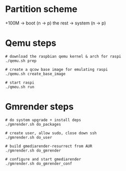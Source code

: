 # Partition scheme
+100M -> boot (n -> p)
the rest -> system (n -> p)

# Qemu steps
```
# download the raspbian qemu kernel & arch for raspi
./qemu.sh prep

# create a qcow base image for emulating raspi
./qemu.sh create_base_image

# start raspi
./qmeu.sh run
```

# Gmrender steps
```
# do system upgrade + install deps
./gmrender.sh do_packages

# create user, allow sudo, close down ssh
./gmrender.sh do_user

# build gmediarender-resurrect from AUR
./gmrender.sh do_gmrender

# configure and start gmediarender
./gmrender.sh do_gmrender_conf
```
